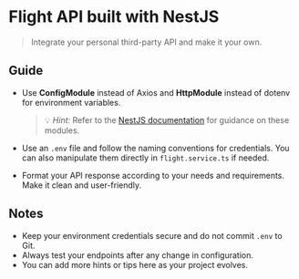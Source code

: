 # Flight API built with NestJS

> Integrate your personal third-party API and make it your own.

## Guide

- Use **ConfigModule** instead of Axios and **HttpModule** instead of dotenv
  for environment variables.

  > 💡 _Hint:_ Refer to the [NestJS documentation](https://docs.nestjs.com/)
  > for guidance on these modules.

- Use an `.env` file and follow the naming conventions for credentials. You
  can also manipulate them directly in `flight.service.ts` if needed.

- Format your API response according to your needs and requirements. Make it
  clean and user-friendly.

## Notes

- Keep your environment credentials secure and do not commit `.env` to Git.
- Always test your endpoints after any change in configuration.
- You can add more hints or tips here as your project evolves.
